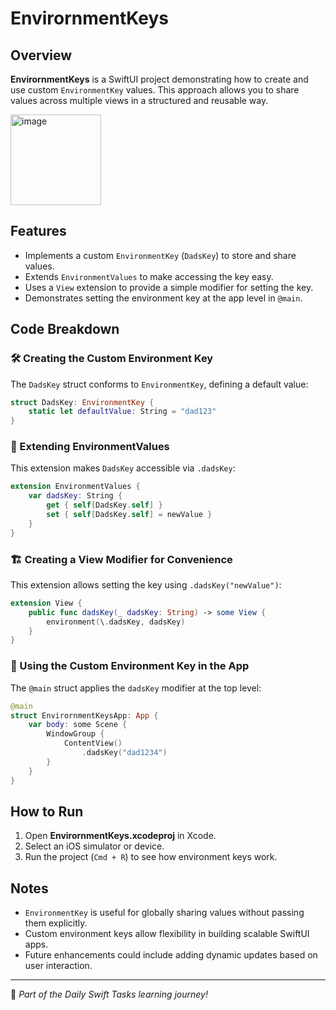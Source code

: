 # EnvirornmentKeys

## Overview
**EnvirornmentKeys** is a SwiftUI project demonstrating how to create and use custom `EnvironmentKey` values. This approach allows you to share values across multiple views in a structured and reusable way.

<img width="145" alt="image" src="https://github.com/user-attachments/assets/7e601d89-5c05-477c-8ddc-622930559d9c" />

## Features
- Implements a custom `EnvironmentKey` (`DadsKey`) to store and share values.
- Extends `EnvironmentValues` to make accessing the key easy.
- Uses a `View` extension to provide a simple modifier for setting the key.
- Demonstrates setting the environment key at the app level in `@main`.

## Code Breakdown

### 🛠️ Creating the Custom Environment Key
The `DadsKey` struct conforms to `EnvironmentKey`, defining a default value:

```swift
struct DadsKey: EnvironmentKey {
    static let defaultValue: String = "dad123"
}
```

### 🔄 Extending EnvironmentValues
This extension makes `DadsKey` accessible via `.dadsKey`:

```swift
extension EnvironmentValues {
    var dadsKey: String {
        get { self[DadsKey.self] }
        set { self[DadsKey.self] = newValue }
    }
}
```

### 🏗️ Creating a View Modifier for Convenience
This extension allows setting the key using `.dadsKey("newValue")`:

```swift
extension View {
    public func dadsKey(_ dadsKey: String) -> some View {
        environment(\.dadsKey, dadsKey)
    }
}
```

### 🚀 Using the Custom Environment Key in the App
The `@main` struct applies the `dadsKey` modifier at the top level:

```swift
@main
struct EnvirornmentKeysApp: App {
    var body: some Scene {
        WindowGroup {
            ContentView()
                .dadsKey("dad1234")
        }
    }
}
```

## How to Run
1. Open **EnvirornmentKeys.xcodeproj** in Xcode.
2. Select an iOS simulator or device.
3. Run the project (`Cmd + R`) to see how environment keys work.

## Notes
- `EnvironmentKey` is useful for globally sharing values without passing them explicitly.
- Custom environment keys allow flexibility in building scalable SwiftUI apps.
- Future enhancements could include adding dynamic updates based on user interaction.

---

🚀 *Part of the Daily Swift Tasks learning journey!*
